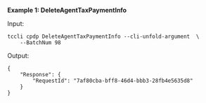 **Example 1: DeleteAgentTaxPaymentInfo**



Input: 

```
tccli cpdp DeleteAgentTaxPaymentInfo --cli-unfold-argument  \
    --BatchNum 98
```

Output: 
```
{
    "Response": {
        "RequestId": "7af80cba-bff8-46d4-bbb3-28fb4e5635d8"
    }
}
```

